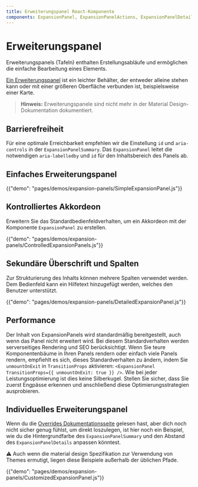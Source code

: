 ```yaml
---
title: Erweiterungspanel React-Komponente
components: ExpansionPanel, ExpansionPanelActions, ExpansionPanelDetails, ExpansionPanelSummary
---
```

# Erweiterungspanel

<p class="description">Erweiterungspanels (Tafeln) enthalten Erstellungsabläufe und ermöglichen die einfache Bearbeitung eines Elements.</p>

[Ein Erweiterungspanel](https://material.io/archive/guidelines/components/expansion-panels.html) ist ein leichter Behälter, der entweder alleine stehen kann oder mit einer größeren Oberfläche verbunden ist, beispielsweise einer Karte.

> **Hinweis:** Erweiterungspanele sind nicht mehr in der Material Design-Dokumentation dokumentiert.

## Barrierefreiheit

Für eine optimale Erreichbarkeit empfehlen wir die Einstellung `id` und `aria-controls` in der `ExpansionPanelSummary`. Das `ExpansionPanel` leitet die notwendigen `aria-labelledby` und `id` für den Inhaltsbereich des Panels ab.

## Einfaches Erweiterungspanel

{{"demo": "pages/demos/expansion-panels/SimpleExpansionPanel.js"}}

## Kontrolliertes Akkordeon

Erweitern Sie das Standardbedienfeldverhalten, um ein Akkordeon mit der Komponente `ExpansionPanel` zu erstellen.

{{"demo": "pages/demos/expansion-panels/ControlledExpansionPanels.js"}}

## Sekundäre Überschrift und Spalten

Zur Strukturierung des Inhalts können mehrere Spalten verwendet werden. Dem Bedienfeld kann ein Hilfetext hinzugefügt werden, welches den Benutzer unterstützt.

{{"demo": "pages/demos/expansion-panels/DetailedExpansionPanel.js"}}

## Performance

Der Inhalt von ExpansionPanels wird standardmäßig bereitgestellt, auch wenn das Panel nicht erweitert wird. Bei diesem Standardverhalten werden serverseitiges Rendering und SEO berücksichtigt. Wenn Sie teure Komponentenbäume in Ihren Panels rendern oder einfach viele Panels rendern, empfiehlt es sich, dieses Standardverhalten zu ändern, indem Sie `unmountOnExit` in `TransitionProps` aktivieren: `<ExpansionPanel TransitionProps={{ unmountOnExit: true }} />`. Wie bei jeder Leistungsoptimierung ist dies keine Silberkugel. Stellen Sie sicher, dass Sie zuerst Engpässe erkennen und anschließend diese Optimierungsstrategien ausprobieren.

## Individuelles Erweiterungspanel

Wenn du die [Overrides Dokumentationsseite](/customization/overrides/) gelesen hast, aber dich noch nicht sicher genug fühlst, um direkt loszulegen, ist hier noch ein Beispiel, wie du die Hintergrundfarbe des `ExpansionPanelSummary` und den Abstand des `ExpansionPanelDetails` anpassen könntest.

⚠️ Auch wenn die material design Spezifikation zur Verwendung von Themes ermutigt, liegen diese Beispiele außerhalb der üblichen Pfade.

{{"demo": "pages/demos/expansion-panels/CustomizedExpansionPanel.js"}}
